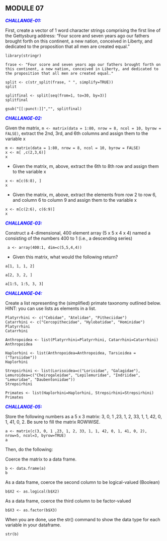 ## MODULE 07      

<span style="color:blue">***CHALLANGE-01:***</span>

First, create a vector of 1 word character strings comprising the first line of the Gettysburg address: “Four score and seven years ago our fathers brought forth on this continent, a new nation, conceived in Liberty, and dedicated to the proposition that all men are created equal.”

``` {r}
library(stringr)
```

``` {r}
frase <- "Four score and seven years ago our fathers brought forth on this continent, a new nation, conceived in Liberty, and dedicated to the proposition that all men are created equal."
```

``` {r}
split <- c(str_split(frase, " ", simplify=TRUE))
split
```

``` {r}
splitfinal <- split[seq(from=1, to=30, by=3)]
splitfinal
```

``` {r}
gsub("[[:punct:]]","", splitfinal)
```

<span style="color:blue">***CHALLANGE-02:***</span>

Given the matrix, `m <- matrix(data = 1:80, nrow = 8, ncol = 10, byrow = FALSE)`, extract the 2nd, 3rd, and 6th columns and assign them to the variable x

```{r}
m <- matrix(data = 1:80, nrow = 8, ncol = 10, byrow = FALSE)
x <- m[ ,c(2,3,6)]
x
```

- Given the matrix, m, above, extract the 6th to 8th row and assign them to the variable x

```{r}
x <- m[c(6:8), ]
x
```

- Given the matrix, m, above, extract the elements from row 2 to row 6, and column 6 to column 9 and assign them to the variable x

```{r}
x <- m[c(2:6), c(6:9)]
x
```

<span style="color:blue">***CHALLANGE-03:***</span>

Construct a 4-dimensional, 400 element array (5 x 5 x 4 x 4) named a consisting of the numbers 400 to 1 (i.e., a descending series)

```{r}
 a <- array(400:1, dim=c(5,5,4,4))
```

 - Given this matrix, what would the following return?

```{r}
a[1, 1, 1, 2]
```

```{r}
a[2, 3, 2, ]
```

```{r}
a[1:5, 1:5, 3, 3]
```

<span style="color:blue">***CHALLANGE-04:***</span>

Create a list representing the (simplified) primate taxonomy outlined below. HINT: you can use lists as elements in a list.

```{r}
Platyrrhini <- c("Cebidae", "Atelidae", "Pitheciidae")
Catarrhini <- c("Cercopithecidae", "Hylobatidae", "Hominidae")
Platyrrhini
Catarrhini
```

```{r}
Anthropoidea <- list(Platyrrhini=Platyrrhini, Catarrhini=Catarrhini)
Anthropoidea
```

```{r}
Haplorhini <- list(Anthropoidea=Anthropoidea, Tarsioidea = ("Tarsiidae"))
Haplorhini
```

```{r}
Strepsirhini <- list(Lorisoidea=c("Lorisidae", "Galagidae"), Lemuroidea=c("Cheirogaleidae", "Lepilemuridae", "Indriidae", "Lemuridae", "Daubentoniidae"))
Strepsirhini
```

```{r}
Primates <- list(Haplorhini=Haplorhini, Strepsirhini=Strepsirhini)
Primates
```

<span style="color:blue">***CHALLANGE-05:***</span>

Store the following numbers as a 5 x 3 matrix: 3, 0, 1 ,23, 1, 2, 33, 1, 1, 42, 0, 1, 41, 0, 2. Be sure to fill the matrix ROWWISE.

```{r}
a <- matrix(c(3, 0, 1 ,23, 1, 2, 33, 1, 1, 42, 0, 1, 41, 0, 2), nrow=5, ncol=3, byrow=TRUE)
a
```

Then, do the following:

Coerce the matrix to a data frame.

```{r}
b <- data.frame(a)
b
```

As a data frame, coerce the second column to be logical-valued (Boolean)

```{r}
b$X2 <- as.logical(b$X2)
```

As a data frame, coerce the third column to be factor-valued

```{r}
b$X3 <- as.factor(b$X3)
```

When you are done, use the str() command to show the data type for each variable in your dataframe.

```{r}
str(b)
```